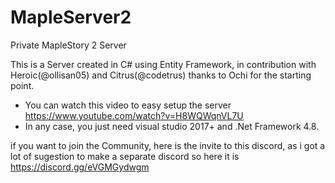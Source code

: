 # MapleServer2
 Private MapleStory 2 Server

 This is a Server created in C# using Entity Framework, in contribution with Heroic(@ollisan05) and Citrus(@codetrus) thanks to Ochi for the starting point.
 - You can watch this video to easy setup the server https://www.youtube.com/watch?v=H8WQWqnVL7U
 - In any case, you just need visual studio 2017+ and .Net Framework 4.8.

if you want to join the Community, here is the invite to this discord, as i got a lot of sugestion to make a separate discord so here it is https://discord.gg/eVGMGydwgm